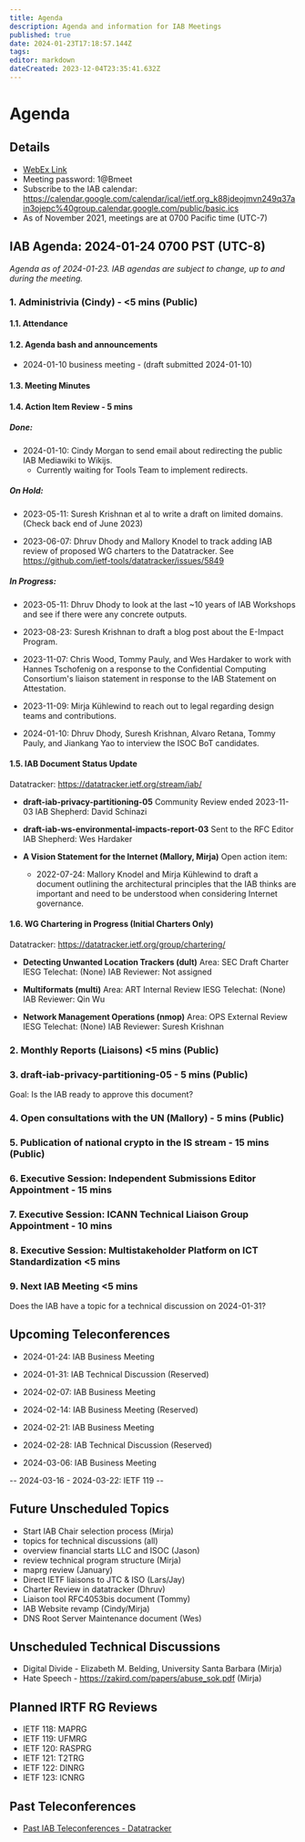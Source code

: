 ```yaml
---
title: Agenda
description: Agenda and information for IAB Meetings
published: true
date: 2024-01-23T17:18:57.144Z
tags: 
editor: markdown
dateCreated: 2023-12-04T23:35:41.632Z
---
```


# Agenda
## Details

* [WebEx Link](https://ietf.webex.com/ietf/j.php?MTID=m92c425d161e1be552b21d6b84b1c09f6)
* Meeting password: 1@Bmeet
* Subscribe to the IAB calendar: https://calendar.google.com/calendar/ical/ietf.org_k88jdeojmvn249q37ain3ojepc%40group.calendar.google.com/public/basic.ics
* As of November 2021, meetings are at 0700 Pacific time (UTC-7)

## IAB Agenda: 2024-01-24 0700 PST (UTC-8) 

*Agenda as of 2024-01-23. IAB agendas are subject to change, up to and during the meeting.*


### 1. Administrivia (Cindy) - <5 mins (Public)

#### 1.1. Attendance 

#### 1.2. Agenda bash and announcements 

* 2024-01-10 business meeting - (draft submitted 2024-01-10) 

#### 1.3. Meeting Minutes 

#### 1.4. Action Item Review - 5 mins

##### Done:

* 2024-01-10: Cindy Morgan to send email about redirecting the public IAB Mediawiki to Wikijs.
    - Currently waiting for Tools Team to implement redirects.

##### On Hold:

* 2023-05-11: Suresh Krishnan et al to write a draft on limited domains.    
   (Check back end of June 2023)

* 2023-06-07: Dhruv Dhody and Mallory Knodel to track adding IAB review of proposed WG charters to the Datatracker.
   See https://github.com/ietf-tools/datatracker/issues/5849

##### In Progress: 

* 2023-05-11: Dhruv Dhody to look at the last ~10 years of IAB Workshops and see if there were any concrete outputs.

* 2023-08-23: Suresh Krishnan to draft a blog post about the E-Impact Program.

* 2023-11-07: Chris Wood, Tommy Pauly, and Wes Hardaker to work with Hannes Tschofenig on a response to the Confidential Computing Consortium's liaison statement in response to the IAB Statement on Attestation.

* 2023-11-09: Mirja Kühlewind to reach out to legal regarding design teams and contributions.

* 2024-01-10: Dhruv Dhody, Suresh Krishnan, Alvaro Retana, Tommy Pauly, and Jiankang Yao to interview the ISOC BoT candidates.


#### 1.5. IAB Document Status Update

 Datatracker: https://datatracker.ietf.org/stream/iab/

- **draft-iab-privacy-partitioning-05**
Community Review ended 2023-11-03
IAB Shepherd: David Schinazi

- **draft-iab-ws-environmental-impacts-report-03**
Sent to the RFC Editor
IAB Shepherd: Wes Hardaker

- **A Vision Statement for the Internet (Mallory, Mirja)**
     Open action item:

     * 2022-07-24: Mallory Knodel and Mirja Kühlewind to draft a document outlining the architectural principles that the IAB thinks are important and need to be understood when considering Internet governance.


#### 1.6. WG Chartering in Progress (Initial Charters Only)

 Datatracker: https://datatracker.ietf.org/group/chartering/	

- **Detecting Unwanted Location Trackers (dult)**
Area: SEC
Draft Charter
IESG Telechat: (None)
IAB Reviewer: Not assigned

- **Multiformats (multi)**
Area: ART
Internal Review
IESG Telechat: (None)
IAB Reviewer: Qin Wu

- **Network Management Operations (nmop)**
Area: OPS
External Review
IESG Telechat: (None)
IAB Reviewer: Suresh Krishnan


### 2. Monthly Reports (Liaisons) <5 mins (Public)

### 3. draft-iab-privacy-partitioning-05 - 5 mins (Public)

  Goal: Is the IAB ready to approve this document?

### 4. Open consultations with the UN (Mallory) - 5 mins (Public)

### 5. Publication of national crypto in the IS stream - 15 mins (Public)

### 6. Executive Session: Independent Submissions Editor Appointment - 15 mins


### 7. Executive Session: ICANN Technical Liaison Group Appointment - 10 mins


### 8. Executive Session: Multistakeholder Platform on ICT Standardization <5 mins


### 9. Next IAB Meeting <5 mins

  Does the IAB have a topic for a technical discussion on 2024-01-31?



## Upcoming Teleconferences 

* 2024-01-24: IAB Business Meeting
* 2024-01-31: IAB Technical Discussion (Reserved)

* 2024-02-07: IAB Business Meeting
* 2024-02-14: IAB Business Meeting (Reserved)
* 2024-02-21: IAB Business Meeting
* 2024-02-28: IAB Technical Discussion (Reserved)
* 2024-03-06: IAB Business Meeting

-- 2024-03-16 - 2024-03-22: IETF 119 --

## Future Unscheduled Topics 
* Start IAB Chair selection process (Mirja)
* topics for technical discussions (all)
* overview financial starts LLC and ISOC (Jason)
* review technical program structure (Mirja)
* maprg review (January)
* Direct IETF liaisons to JTC & ISO (Lars/Jay)
* Charter Review in datatracker (Dhruv)
* Liaison tool RFC4053bis document (Tommy)
* IAB Website revamp (Cindy/Mirja)
* DNS Root Server Maintenance document (Wes)

## Unscheduled Technical Discussions

* Digital Divide - Elizabeth M. Belding, University Santa Barbara (Mirja)
* Hate Speech - https://zakird.com/papers/abuse_sok.pdf (Mirja)

## Planned IRTF RG Reviews 

* IETF 118: MAPRG
* IETF 119: UFMRG
* IETF 120: RASPRG
* IETF 121: T2TRG
* IETF 122: DINRG
* IETF 123: ICNRG

## Past Teleconferences 

* [Past IAB Teleconferences - Datatracker](https://datatracker.ietf.org/group/iab/meetings/)

